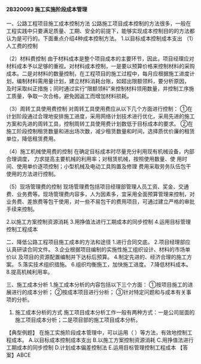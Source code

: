 #### 2B320093	施工实施阶段成本管理
一、公路工程项目施工成本控制方法
公路施工项目成本控制的方法很多，一般在工程实践中只要满足质量、工期、安全的前提下，能够实现成本控制目的的方法都认为是可行的。下面重点介绍4种成本控制方法。
1.以目标成本控制成本支出
（1）人工费的控制

（2）材料费控制
由于材料成本是整个项目成本的主要环节，因此，项目经理应对材料成本予以足够的重视。对材料成本控制，一是要以预算价格来控制材料的采购成本。二是对材料的数量控制，在工程项目的施工过程中，每月应根据施工进度计划，编制材料需用量计划，建立材料消耗台账，如超出限额领料，要分析原因， 及时采取纠正措施；同时通过实行“限额领料”来控制材料领用数量，并控制工序施工质量，争取一次合格，避免因返工而增加材料损耗。

（3）周转工具使用费控制
对周转工具使用费应从以下几个方面进行控制：
①在计划阶段通过合理地安排施工进度，采用网络计划技术进行优化，采用先进的施工方案和先进的周转工具，控制周转工具使用费计划数低于目标成本的要求。
②在施工阶段控制租赁数量和进出场次数，减少租赁数量和时间，选择质优价廉的租赁单位，降低租赁费用。

（4）施工机械使用费的控制
在确定目标成本时尽量充分利用现有机械设备，内部合理调度， 力求提高主要机械的利用率；对租赁机械，按照使用数量、使 用时间、使用单价逐项控制；小型机械及电动工具购置及修理 费用采取劳务队伍包干使用的方法进行控制。

（5）现场管理费的控制
现场管理费包括项目经理部管理人员工资、奖金、交通费、业务费等。现场管理费内容多，人为因素多，宜采用全面预算管理来控制，对业务费、差旅费等包干使用，对一些不易包干的费用项目，可通过建立严格的审批手续来控制。

2.以施工方案控制资源消耗
3.用挣值法进行工期成本的同步控制
4.运用目标管理控制工程成本

二、降低公路工程项目施工成本的方法和途径
1.进行合同交底。
2.项目经理部应认真研读合同文件。
3.企业根据项目编制的实施性施工组织设计、材料的市场单价以  及项目的资源配置编制并下达标后预算。
4.制定先进的、经济合理的施工方案。
5.落实技术组织措施。
6.组织均衡施工，加快施工进度。
7.降低材料成本。
8.提高机械利用率。

三、施工成本分析
1.施工成本分析的内容包括以下三个方面：
①按项目施工的进展进行的成本分析；
②按成本项目进行分析；
③针对特定问题和与成本有关事项的分析。

1. 施工成本分析的方式
施工项目成本分析工作一般有两种方式：一是公司层面的施工项目成本分析；二是项目部的施工项目成本分析。

【典型例题】
在施工实施阶段成本管理中，可以运用（	）等方法，有效地控制工程成本。
A.以目标成本控制成本支出
B.以施工方案控制资源消耗
C.用挣值法进行工期成本的同步控制
D.计划成本偏差控制法
E.运用目标管理控制工程成本
【答案】ABCE
